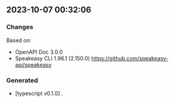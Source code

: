 

## 2023-10-07 00:32:06
### Changes
Based on:
- OpenAPI Doc 3.0.0 
- Speakeasy CLI 1.96.1 (2.150.0) https://github.com/speakeasy-api/speakeasy
### Generated
- [typescript v0.1.0] .